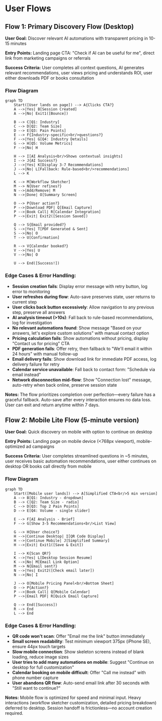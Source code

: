 # User Flows

## Flow 1: Primary Discovery Flow (Desktop)

**User Goal:** Discover relevant AI automations with transparent pricing in 10-15 minutes

**Entry Points:** Landing page CTA: "Check if AI can be useful for me", direct link from marketing campaigns or referrals

**Success Criteria:** User completes all context questions, AI generates relevant recommendations, user views pricing and understands ROI, user either downloads PDF or books consultation

### Flow Diagram

```mermaid
graph TD
    Start([User lands on page]) --> A{Clicks CTA?}
    A -->|Yes| B[Session Created]
    A -->|No| Exit1([Bounce])

    B --> C[Q1: Industry]
    C --> D[Q2: Team Size]
    D --> E[Q3: Pain Points]
    E --> F{Industry-specific<br/>questions?}
    F -->|Yes| G[Q4: Industry Details]
    G --> H[Q5: Volume Metrics]
    F -->|No| H

    H --> I[AI Analysis<br/>Shows contextual insights]
    I --> J{AI Success?}
    J -->|Yes| K[Display 3-7 Recommendations]
    J -->|No| L[Fallback: Rule-based<br/>recommendations]
    L --> K

    K --> M[Workflow Sketcher]
    M --> N{User refines?}
    N -->|Add/Remove| M
    N -->|Done| O[Summary Screen]

    O --> P{User action?}
    P -->|Download PDF| Q[Email Capture]
    P -->|Book Call| R[Calendar Integration]
    P -->|Exit| Exit2([Session Saved])

    Q --> S{Email provided?}
    S -->|Yes| T[PDF Generated & Sent]
    S -->|No| O
    T --> U[Confirmation]

    R --> V{Calendar booked?}
    V -->|Yes| U
    V -->|No| O

    U --> End([Success!])
```

### Edge Cases & Error Handling:

- **Session creation fails**: Display error message with retry button, log error to monitoring
- **User refreshes during flow**: Auto-save preserves state, user returns to current step
- **User clicks back button excessively**: Allow navigation to any previous step, preserve all answers
- **AI analysis timeout (>10s)**: Fall back to rule-based recommendations, log for investigation
- **No relevant automations found**: Show message "Based on your answers, let's explore custom solutions" with manual contact option
- **Pricing calculation fails**: Show automations without pricing, display "Contact us for pricing" CTA
- **PDF generation fails**: Offer retry, then fallback to "We'll email it within 24 hours" with manual follow-up
- **Email delivery fails**: Show download link for immediate PDF access, log delivery failure for retry
- **Calendar service unavailable**: Fall back to contact form: "Schedule via email instead"
- **Network disconnection mid-flow**: Show "Connection lost" message, auto-retry when back online, preserve session state

**Notes:** The flow prioritizes completion over perfection—every failure has a graceful fallback. Auto-save after every interaction ensures no data loss. User can exit and return anytime within 7 days.

## Flow 2: Mobile Lite Flow (5-minute version)

**User Goal:** Quick discovery on mobile with option to continue on desktop

**Entry Points:** Landing page on mobile device (<768px viewport), mobile-optimized ad campaigns

**Success Criteria:** User completes streamlined questions in ~5 minutes, user receives basic automation recommendations, user either continues on desktop OR books call directly from mobile

### Flow Diagram

```mermaid
graph TD
    Start([Mobile user lands]) --> A[Simplified CTA<br/>5 min version]
    A --> B[Q1: Industry - dropdown]
    B --> C[Q2: Team Size - radio]
    C --> D[Q3: Top 2 Pain Points]
    D --> E[Q4: Volume - single slider]

    E --> F[AI Analysis - Brief]
    F --> G[Show 3-5 Recommendations<br/>List View]

    G --> H{User choice?}
    H -->|Continue Desktop| I[QR Code Display]
    H -->|Continue Mobile| J[Simplified Summary]
    H -->|Exit| Exit1([Save & Exit])

    I --> K{Scan QR?}
    K -->|Yes| L[Desktop Session Resume]
    K -->|No| M[Email Link Option]
    M --> N{Email sent?}
    N -->|Yes| Exit2([Check email later])
    N -->|No| I

    J --> O[Mobile Pricing Panel<br/>Bottom Sheet]
    O --> P{Action?}
    P -->|Book Call| Q[Mobile Calendar]
    P -->|Email PDF| R[Quick Email Capture]

    Q --> End([Success])
    R --> End
    L --> End
```

### Edge Cases & Error Handling:

- **QR code won't scan**: Offer "Email me the link" button immediately
- **Small screen readability**: Test minimum viewport 375px (iPhone SE), ensure 44px touch targets
- **Slow mobile connection**: Show skeleton screens instead of blank loading, reduce image sizes
- **User tries to add many automations on mobile**: Suggest "Continue on desktop for full customization"
- **Calendar booking on mobile difficult**: Offer "Call me instead" with phone number capture
- **User abandons QR flow**: Auto-send email link after 30 seconds with "Still want to continue?"

**Notes:** Mobile flow is optimized for speed and minimal input. Heavy interactions (workflow sketcher customization, detailed pricing breakdown) deferred to desktop. Session handoff is frictionless—no account creation required.
